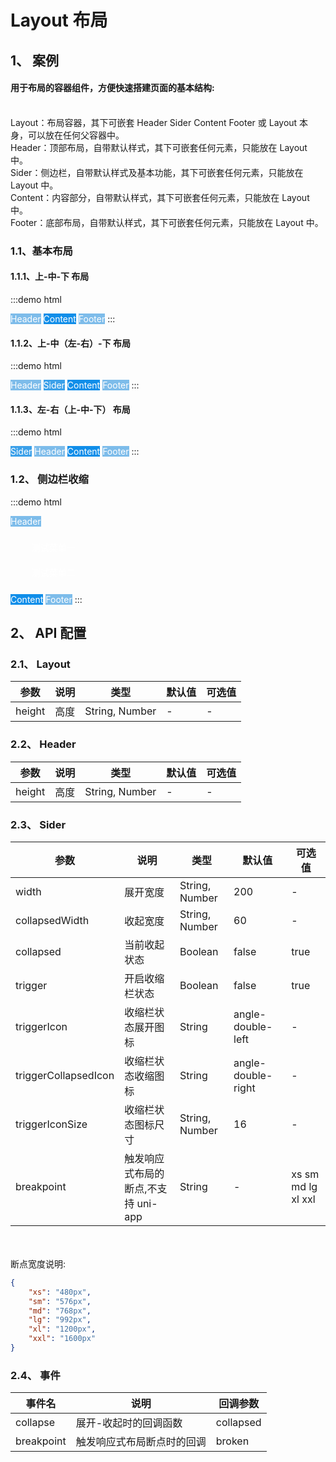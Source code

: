 # Layout 布局

## 1、 案例

<h4>用于布局的容器组件，方便快速搭建页面的基本结构:</h4><br/>
Layout：布局容器，其下可嵌套 Header Sider Content Footer 或 Layout 本身，可以放在任何父容器中。<br/>
Header：顶部布局，自带默认样式，其下可嵌套任何元素，只能放在 Layout 中。<br/>
Sider：侧边栏，自带默认样式及基本功能，其下可嵌套任何元素，只能放在 Layout 中。<br/>
Content：内容部分，自带默认样式，其下可嵌套任何元素，只能放在 Layout 中。<br/>
Footer：底部布局，自带默认样式，其下可嵌套任何元素，只能放在 Layout 中。

### 1.1、基本布局

#### 1.1.1、上-中-下 布局

:::demo html

<mb-layout>
    <mb-header style="background: #7dbcea; color: #fff;">Header</mb-header>
    <mb-content style="height: 50px; background: #108ee9; color: #fff;">Content</mb-content>
    <mb-footer style="background: #7dbcea; color: #fff;">Footer</mb-footer>
</mb-layout>
:::

#### 1.1.2、上-中（左-右）-下 布局

:::demo html

<mb-layout>
    <mb-header style="background: #7dbcea; color: #fff;">Header</mb-header>
    <mb-layout>
        <mb-sider style="height: 50px; background: #3ba0e9; color: #fff;">Sider</mb-sider>
        <mb-content style="background: #108ee9; color: #fff;">Content</mb-content>
    </mb-layout>
    <mb-footer style="background: #7dbcea; color: #fff;">Footer</mb-footer>
</mb-layout>
:::

#### 1.1.3、左-右（上-中-下） 布局

:::demo html

<mb-layout>
    <mb-sider style="background: #3ba0e9; color: #fff;">Sider</mb-sider>
    <mb-layout>
        <mb-header style="background: #7dbcea; color: #fff;">Header</mb-header>
        <mb-content style="height: 50px; background: #108ee9; color: #fff;">Content</mb-content>
        <mb-footer style="background: #7dbcea; color: #fff;">Footer</mb-footer>
    </mb-layout>
</mb-layout>
:::

### 1.2、 侧边栏收缩

:::demo html

<mb-layout>
    <mb-header style="background: #7dbcea; color: #fff;">Header</mb-header>
    <mb-layout>
        <mb-sider trigger style="background: #3ba0e9; color: #fff;">
            <ul>
                <li class="mb-menu-item-span" style="height: 40px; line-height: 40px; overflow: hidden; padding: 0 10px; display: flex; align-items: center;"><mb-icon type="heart" :size="24"/><span>测试菜单一</span></li>
                <li class="mb-menu-item-span" style="height: 40px; line-height: 40px; overflow: hidden; padding: 0 10px; display: flex; align-items: center;"><mb-icon type="hdd" :size="24"/><span>测试菜单二</span></li>
            </ul>
        </mb-sider>
        <mb-content style="background: #108ee9; color: #fff;">Content</mb-content>
    </mb-layout>
    <mb-footer style="background: #7dbcea; color: #fff;">Footer</mb-footer>
</mb-layout>
:::

## 2、 API 配置

### 2.1、 Layout

| 参数   | 说明 | 类型           | 默认值 | 可选值 |
| ------ | ---- | -------------- | ------ | ------ |
| height | 高度 | String, Number | -      | -      |

### 2.2、 Header

| 参数   | 说明 | 类型           | 默认值 | 可选值 |
| ------ | ---- | -------------- | ------ | ------ |
| height | 高度 | String, Number | -      | -      |

### 2.3、 Sider

| 参数                 | 说明                                | 类型           | 默认值             | 可选值             |
| -------------------- | ----------------------------------- | -------------- | ------------------ | ------------------ |
| width                | 展开宽度                            | String, Number | 200                | -                  |
| collapsedWidth       | 收起宽度                            | String, Number | 60                 | -                  |
| collapsed            | 当前收起状态                        | Boolean        | false              | true               |
| trigger              | 开启收缩栏状态                      | Boolean        | false              | true               |
| triggerIcon          | 收缩栏状态展开图标                  | String         | angle-double-left  | -                  |
| triggerCollapsedIcon | 收缩栏状态收缩图标                  | String         | angle-double-right | -                  |
| triggerIconSize      | 收缩栏状态图标尺寸                  | String, Number | 16                 | -                  |
| breakpoint           | 触发响应式布局的断点,不支持 uni-app | String         | -                  | xs sm md lg xl xxl |

<br/>
<br/>
断点宽度说明:

```json
{
    "xs": "480px",
    "sm": "576px",
    "md": "768px",
    "lg": "992px",
    "xl": "1200px",
    "xxl": "1600px"
}
```

### 2.4、 事件

| 事件名     | 说明                       | 回调参数  |
| ---------- | -------------------------- | --------- |
| collapse   | 展开-收起时的回调函数      | collapsed |
| breakpoint | 触发响应式布局断点时的回调 | broken    |
